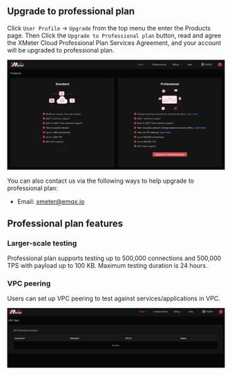 ## Upgrade to professional plan

Click `User Profile` ->  `Upgrade`  from the top menu the enter the Products page. Then Click the `Upgrade to Professional plan` button, read and agree the XMeter Cloud Professional Plan Services Agreement, and your account will be upgraded to professional plan.

![upgrade](../_assets/upgrade.png)

You can also contact us via the following ways to help upgrade to professional plan:

- Email: xmeter@emqx.io


## Professional plan features

### Larger-scale testing

Professional plan supports testing up to 500,000 connections and 500,000 TPS with payload up to 100 KB. Maximum testing duration is 24 hours.

### VPC peering

Users can set up VPC peering to test against services/applications in VPC.

![vpc](../_assets/upgrade_vpc.png)
